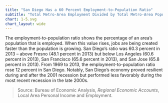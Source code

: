 ```yaml
---
title: "San Diego Has a 60 Percent Employment-to-Population Ratio"
subtitle: "Total Metro-Area Employment Divided by Total Metro-Area Population, San Diego and Select California Metro Areas (1969-2013)"
chart: 1-5.svg
chart_layout: wide
---
```

The employment-to-population ratio shows the percentage of an area’s population that is employed. When this value rises, jobs are being created faster than the population is growing. San Diego’s ratio was 60.3 percent in 2013 – above Fresno (48.1 percent in 2013) but below Los Angeles (60.6 percent in 2013), San Francisco (65.6 percent in 2013), and San Jose (65.8 percent in 2013). From 1969 to 2013, the employment-to-population ratio rose 12 percent in San Diego. Notably, San Diego’s economy proved resilient during and after the 2001 recession but performed less favorably during the most recent recession in the late
2000s.

> Source: Bureau of Economic Analysis, *Regional Economic Accounts*, Local Area Personal Income and Employment.
